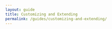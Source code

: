 ```yaml
---
layout: guide
title: Customizing and Extending
permalink: /guides/customizing-and-extending/
---
```

